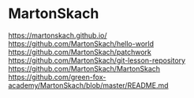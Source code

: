 # MartonSkach
https://martonskach.github.io/
<br>
https://github.com/MartonSkach/hello-world
<br>
https://github.com/MartonSkach/patchwork
<br>
https://github.com/MartonSkach/git-lesson-repository
<br>
https://github.com/MartonSkach/MartonSkach
<br>
https://github.com/green-fox-academy/MartonSkach/blob/master/README.md
